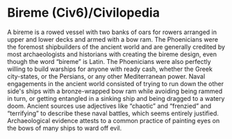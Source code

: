 # Bireme (Civ6)/Civilopedia

A bireme is a rowed vessel with two banks of oars for rowers arranged in upper and lower decks and armed with a bow ram. The Phoenicians were the foremost shipbuilders of the ancient world and are generally credited by most archaeologists and historians with creating the bireme design, even though the word “bireme” is Latin. The Phoenicians were also perfectly willing to build warships for anyone with ready cash, whether the Greek city-states, or the Persians, or any other Mediterranean power.
Naval engagements in the ancient world consisted of trying to run down the other side's ships with a bronze-wrapped bow ram while avoiding being rammed in turn, or getting entangled in a sinking ship and being dragged to a watery doom. Ancient sources use adjectives like “chaotic” and “frenzied” and “terrifying” to describe these naval battles, which seems entirely justified. Archaeological evidence attests to a common practice of painting eyes on the bows of many ships to ward off evil.
